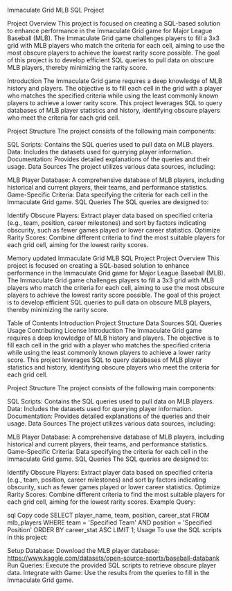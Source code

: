 Immaculate Grid MLB SQL Project


Project Overview
This project is focused on creating a SQL-based solution to enhance performance in the Immaculate Grid game for Major League Baseball (MLB). The Immaculate Grid game challenges players to fill a 3x3 grid with MLB players who match the criteria for each cell, aiming to use the most obscure players to achieve the lowest rarity score possible. The goal of this project is to develop efficient SQL queries to pull data on obscure MLB players, thereby minimizing the rarity score.


Introduction
The Immaculate Grid game requires a deep knowledge of MLB history and players. The objective is to fill each cell in the grid with a player who matches the specified criteria while using the least commonly known players to achieve a lower rarity score. This project leverages SQL to query databases of MLB player statistics and history, identifying obscure players who meet the criteria for each grid cell.

Project Structure
The project consists of the following main components:

SQL Scripts: Contains the SQL queries used to pull data on MLB players.
Data: Includes the datasets used for querying player information.
Documentation: Provides detailed explanations of the queries and their usage.
Data Sources
The project utilizes various data sources, including:

MLB Player Database: A comprehensive database of MLB players, including historical and current players, their teams, and performance statistics.
Game-Specific Criteria: Data specifying the criteria for each cell in the Immaculate Grid game.
SQL Queries
The SQL queries are designed to:

Identify Obscure Players: Extract player data based on specified criteria (e.g., team, position, career milestones) and sort by factors indicating obscurity, such as fewer games played or lower career statistics.
Optimize Rarity Scores: Combine different criteria to find the most suitable players for each grid cell, aiming for the lowest rarity scores.


Memory updated
Immaculate Grid MLB SQL Project
Project Overview
This project is focused on creating a SQL-based solution to enhance performance in the Immaculate Grid game for Major League Baseball (MLB). The Immaculate Grid game challenges players to fill a 3x3 grid with MLB players who match the criteria for each cell, aiming to use the most obscure players to achieve the lowest rarity score possible. The goal of this project is to develop efficient SQL queries to pull data on obscure MLB players, thereby minimizing the rarity score.

Table of Contents
Introduction
Project Structure
Data Sources
SQL Queries
Usage
Contributing
License
Introduction
The Immaculate Grid game requires a deep knowledge of MLB history and players. The objective is to fill each cell in the grid with a player who matches the specified criteria while using the least commonly known players to achieve a lower rarity score. This project leverages SQL to query databases of MLB player statistics and history, identifying obscure players who meet the criteria for each grid cell.

Project Structure
The project consists of the following main components:

SQL Scripts: Contains the SQL queries used to pull data on MLB players.
Data: Includes the datasets used for querying player information.
Documentation: Provides detailed explanations of the queries and their usage.
Data Sources
The project utilizes various data sources, including:

MLB Player Database: A comprehensive database of MLB players, including historical and current players, their teams, and performance statistics.
Game-Specific Criteria: Data specifying the criteria for each cell in the Immaculate Grid game.
SQL Queries
The SQL queries are designed to:

Identify Obscure Players: Extract player data based on specified criteria (e.g., team, position, career milestones) and sort by factors indicating obscurity, such as fewer games played or lower career statistics.
Optimize Rarity Scores: Combine different criteria to find the most suitable players for each grid cell, aiming for the lowest rarity scores.
Example Query:

sql
Copy code
SELECT player_name, team, position, career_stat
FROM mlb_players
WHERE team = 'Specified Team'
AND position = 'Specified Position'
ORDER BY career_stat ASC
LIMIT 1;
Usage
To use the SQL scripts in this project:

Setup Database: Download the MLB player database: https://www.kaggle.com/datasets/open-source-sports/baseball-databank
Run Queries: Execute the provided SQL scripts to retrieve obscure player data.
Integrate with Game: Use the results from the queries to fill in the Immaculate Grid game.

